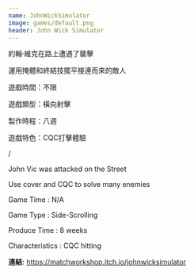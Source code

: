 ```yaml
---
name: JohnWickSimulator
image: games/default.png
header: John Wick Simulator
---
```


約翰‧維克在路上遭遇了襲擊

 運用掩體和終結技擺平接連而來的敵人


遊戲時間：不限

遊戲類型：橫向射擊

製作時程：八週

遊戲特色：CQC打擊體驗



/

John Vic was attacked on the Street

Use cover and CQC to solve many enemies



Game Time : N/A

Game Type : Side-Scrolling

Produce Time : 8 weeks

Characteristics : CQC  hitting

**連結:** https://matchworkshop.itch.io/johnwicksimulator

